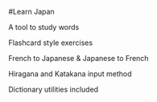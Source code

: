 #Learn Japan

A tool to study words  

Flashcard style exercises

French to Japanese & Japanese to French

Hiragana and Katakana input method

Dictionary utilities included
